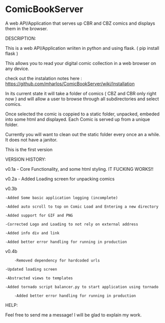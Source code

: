 ComicBookServer
===============

A web API/Application that serves up CBR and CBZ comics and displays them in the browser.









DESCRIPTION:

This is a web API/Application wriiten in python and using flask. ( pip install flask ) 

This allows you to read your digital comic collection in a web browser on any device. 

check out the instalation notes here : https://github.com/mharlos/ComicBookServer/wiki/Installation

In its current state it will take a folder of comics ( CBZ and CBR only right now ) and will allow a user to browse through 
all subdirectories and select comics. 

Once selected the comic is coppied to a static folder, unpacked, embeded into some html and displayed. Each Comic is served up
from a unique folder.

Currently you will want to clean out the static folder every once an a while. It does not have a janitor. 


This is the first version 


VERSION HISTORY:

v0.1a - Core Functionality, and some html styling. IT FUCKING WORKS!!

v0.2a - Added Loading screen for unpacking comics

v0.3b
 
	-Added Some basic application logging (incomplete)

	-Added auto scroll to top on Comic Load and Entering a new directory

	-Added support for GIF and PNG

	-Corrected Logo and Loading to not rely on external address

	-Added info div and link

	-Added better error handling for running in production 

v0.4b

        -Removed dependency for hardcoded urls

	-Updated loading screen 

	-Abstracted views to templates

	-Added tornado script balancer.py to start application using tornado	

        -Added better error handling for running in production

HELP:

Feel free to send me a message! I will be glad to explain my work.
